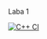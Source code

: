Laba 1 


[![C++ CI](https://github.com/Itsrevy/Pizza1/actions/workflows/c-cpp.yml/badge.svg)](https://github.com/Itsrevy/Pizza1/actions/workflows/c-cpp.yml)
